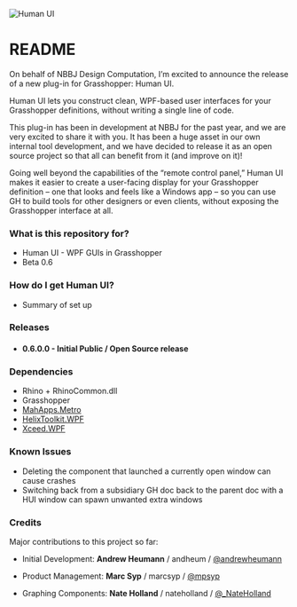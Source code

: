 ![Human UI](https://bytebucket.org/andheum/humanui/raw/14a8fde782f47a804ee68263b62447c114670fb9/SupportingMaterials/Logo2.png "Human UI")
# README #

On behalf of NBBJ Design Computation, I’m excited to announce the release of a new plug-in for Grasshopper: Human UI. 

Human UI lets you construct clean, WPF-based user interfaces for your Grasshopper definitions, without writing a single line of code.

This plug-in has been in development at NBBJ for the past year, and we are very excited to share it with you. It has been a huge asset in our own internal tool development, and we have decided to release it as an open source project so that all can benefit from it (and improve on it)!

Going well beyond the capabilities of the “remote control panel,” Human UI makes it easier to create a user-facing display for your Grasshopper definition – one that looks and feels like a Windows app – so you can use GH to build tools for other designers or even clients, without exposing the Grasshopper interface at all.

### What is this repository for? ###

* Human UI - WPF GUIs in Grasshopper
* Beta 0.6

### How do I get Human UI? ###
* Summary of set up

### Releases ###
* #### 0.6.0.0 - Initial Public / Open Source release

### Dependencies ###
* Rhino + RhinoCommon.dll
* Grasshopper
* [MahApps.Metro](https://github.com/MahApps/MahApps.Metro)
* [HelixToolkit.WPF](https://github.com/helix-toolkit)
* [Xceed.WPF](http://wpftoolkit.codeplex.com/)

### Known Issues ###
* Deleting the component that launched a currently open window can cause crashes
* Switching back from a subsidiary GH doc back to the parent doc with a HUI window can spawn unwanted extra windows

### Credits ###
Major contributions to this project so far:
* Initial Development: **Andrew Heumann** / andheum / [@andrewheumann](https://twitter.com/andrewheumann)

* Product Management: **Marc Syp** / marcsyp / [@mpsyp](https://twitter.com/mpsyp)

* Graphing Components: **Nate Holland** / nateholland / [@_NateHolland](https://twitter.com/_NateHolland)